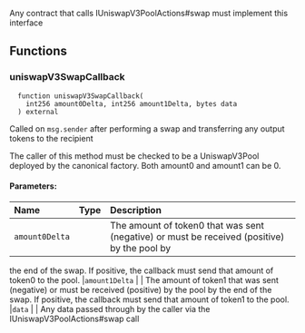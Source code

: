 Any contract that calls IUniswapV3PoolActions#swap must implement this interface


## Functions
### uniswapV3SwapCallback
```solidity
  function uniswapV3SwapCallback(
    int256 amount0Delta, int256 amount1Delta, bytes data
  ) external
```
Called on `msg.sender` after performing a swap and transferring any output tokens to the recipient

The caller of this method must be checked to be a UniswapV3Pool deployed by the canonical factory.
Both amount0 and amount1 can be 0.

#### Parameters:
| Name | Type | Description                                                          |
| :--- | :--- | :------------------------------------------------------------------- |
|`amount0Delta` |  | The amount of token0 that was sent (negative) or must be received (positive) by the pool by
the end of the swap. If positive, the callback must send that amount of token0 to the pool.
|`amount1Delta` |  | The amount of token1 that was sent (negative) or must be received (positive) by the pool by
the end of the swap. If positive, the callback must send that amount of token1 to the pool.
|`data` |  | Any data passed through by the caller via the IUniswapV3PoolActions#swap call

